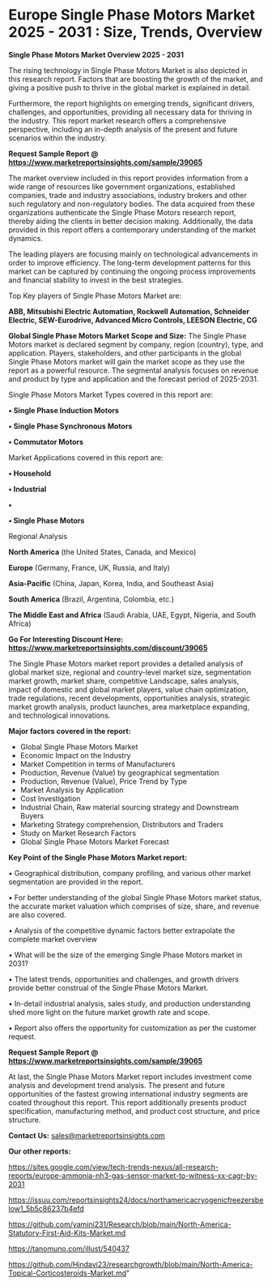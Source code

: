 # Europe Single Phase Motors Market 2025 - 2031 : Size, Trends, Overview

<Strong> Single Phase Motors Market Overview 2025 - 2031</strong>

The rising technology in Single Phase Motors Market is also depicted in this research report. Factors that are boosting the growth of the market, and giving a positive push to thrive in the global market is explained in detail.

Furthermore, the report highlights on emerging trends, significant drivers, challenges, and opportunities, providing all necessary data for thriving in the industry. This report market research offers a comprehensive perspective, including an in-depth analysis of the present and future scenarios within the industry.

<strong>Request Sample Report @ <a href=https://www.marketreportsinsights.com/sample/39065>https://www.marketreportsinsights.com/sample/39065</a></strong>

The market overview included in this report provides information from a wide range of resources like government organizations, established companies, trade and industry associations, industry brokers and other such regulatory and non-regulatory bodies. The data acquired from these organizations authenticate the Single Phase Motors research report, thereby aiding the clients in better decision making. Additionally, the data provided in this report offers a contemporary understanding of the market dynamics.

The leading players are focusing mainly on technological advancements in order to improve efficiency. The long-term development patterns for this market can be captured by continuing the ongoing process improvements and financial stability to invest in the best strategies.

Top Key players of Single Phase Motors Market are:

<strong>ABB, Mitsubishi Electric Automation, Rockwell Automation, Schneider Electric, SEW-Eurodrive, Advanced Micro Controls, LEESON Electric, CG</strong>

<strong><b>Global Single Phase Motors Market Scope and Size:</b></strong>
The Single Phase Motors market is declared segment by company, region (country), type, and application. Players, stakeholders, and other participants in the global Single Phase Motors market will gain the market scope as they use the report as a powerful resource. The segmental analysis focuses on revenue and product by type and application and the forecast period of 2025-2031.

Single Phase Motors Market Types covered in this report are:

<strong>•  Single Phase Induction Motors

•  Single Phase Synchronous Motors

•  Commutator Motors</strong>

Market Applications covered in this report are:

<strong>•  Household

•  Industrial

•  

•  Single Phase Motors</strong> 

Regional Analysis

<strong>North America</strong> (the United States, Canada, and Mexico)

<strong>Europe</strong> (Germany, France, UK, Russia, and Italy)

<strong>Asia-Pacific</strong> (China, Japan, Korea, India, and Southeast Asia)

<strong>South America</strong> (Brazil, Argentina, Colombia, etc.)

<strong>The Middle East and Africa</strong> (Saudi Arabia, UAE, Egypt, Nigeria, and South Africa)

<strong>Go For Interesting Discount Here: <a href=https://www.marketreportsinsights.com/discount/39065>https://www.marketreportsinsights.com/discount/39065</a></strong>

The Single Phase Motors market report provides a detailed analysis of global market size, regional and country-level market size, segmentation market growth, market share, competitive Landscape, sales analysis, impact of domestic and global market players, value chain optimization, trade regulations, recent developments, opportunities analysis, strategic market growth analysis, product launches, area marketplace expanding, and technological innovations.

<strong><b>Major factors covered in the report:</b></strong>
<ul>
  <li>Global Single Phase Motors Market </li>
  <li>Economic Impact on the Industry</li>
  <li>Market Competition in terms of Manufacturers</li>
  <li>Production, Revenue (Value) by geographical segmentation</li>
  <li>Production, Revenue (Value), Price Trend by Type</li>
  <li>Market Analysis by Application</li>
  <li>Cost Investigation</li>
  <li>Industrial Chain, Raw material sourcing strategy and Downstream Buyers</li>
  <li>Marketing Strategy comprehension, Distributors and Traders</li>
  <li>Study on Market Research Factors</li>
  <li>Global Single Phase Motors Market Forecast</li>
</ul>

<strong><b>Key Point of the Single Phase Motors Market report:</b></strong>

• Geographical distribution, company profiling, and various other market segmentation are provided in the report.

• For better understanding of the global Single Phase Motors market status, the accurate market valuation which comprises of size, share, and revenue are also covered.

• Analysis of the competitive dynamic factors better extrapolate the complete market overview

• What will be the size of the emerging Single Phase Motors market in 2031?

• The latest trends, opportunities and challenges, and growth drivers provide better construal of the Single Phase Motors Market.

• In-detail industrial analysis, sales study, and production understanding shed more light on the future market growth rate and scope.

• Report also offers the opportunity for customization as per the customer request.

<strong>Request Sample Report @ <a href=https://www.marketreportsinsights.com/sample/39065>https://www.marketreportsinsights.com/sample/39065</a></strong>

At last, the Single Phase Motors Market report includes investment come analysis and development trend analysis. The present and future opportunities of the fastest growing international industry segments are coated throughout this report. This report additionally presents product specification, manufacturing method, and product cost structure, and price structure.

<strong>Contact Us:</strong>
sales@marketreportsinsights.com

<strong>Our other reports:</strong>

<a href=https://sites.google.com/view/tech-trends-nexus/all-research-reports/europe-ammonia-nh3-gas-sensor-market-to-witness-xx-cagr-by-2031>https://sites.google.com/view/tech-trends-nexus/all-research-reports/europe-ammonia-nh3-gas-sensor-market-to-witness-xx-cagr-by-2031</a>

<a href=https://issuu.com/reportsinsights24/docs/northamericacryogenicfreezersbelow1_5b5c86237b4efd>https://issuu.com/reportsinsights24/docs/northamericacryogenicfreezersbelow1_5b5c86237b4efd</a>

<a href=https://github.com/yamini231/Research/blob/main/North-America-Statutory-First-Aid-Kits-Market.md>https://github.com/yamini231/Research/blob/main/North-America-Statutory-First-Aid-Kits-Market.md</a>

<a href=https://tanomuno.com/illust/540437>https://tanomuno.com/illust/540437</a>

<a href=https://github.com/Hindavi23/researchgrowth/blob/main/North-America-Topical-Corticosteroids-Market.md>https://github.com/Hindavi23/researchgrowth/blob/main/North-America-Topical-Corticosteroids-Market.md</a>"
